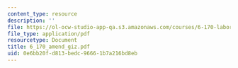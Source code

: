 ```yaml
---
content_type: resource
description: ''
file: https://ol-ocw-studio-app-qa.s3.amazonaws.com/courses/6-170-laboratory-in-software-engineering-fall-2005/0e6bb20fd813bedc96661b7a216bd8eb_6_170_amend_giz.pdf
file_type: application/pdf
resourcetype: Document
title: 6_170_amend_giz.pdf
uid: 0e6bb20f-d813-bedc-9666-1b7a216bd8eb
---
```

